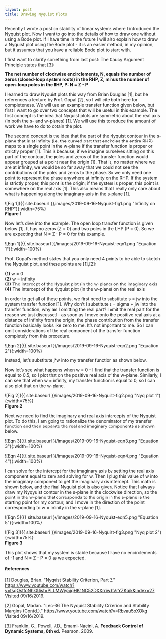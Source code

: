 ```yaml
---
layout: post
title: Drawing Nyquist Plots
---
```


Recently I wrote a post on stability of linear systems where I introduced the Nyquist plot. Now I want to go into the details of how to draw one without using a Bode plot. If I have time in the future I will also explain how to draw a Nyquist plot using the Bode plot - it is an easier method, in my opinion, but it assumes that you have a reliable Bode plot to start with. 

I first want to clarify something from last post: The Caucy Argument Principle states that [3]:     

**The net number of clockwise encirclements, N, equals the number of zeros (closed-loop system roots) in the RHP, Z, minus the number of open-loop poles in the RHP, P: N = Z - P**     

I learned to draw Nyquist plots this way from Brian Douglas [1], but he references a lecture by Prof. Gopal [2], so I will cite both here for completeness. We will use an example transfer function given below, but first I want to go over two concepts that will be useful in this example. The first concept is the idea that Nyquist plots are symmetric about the real axis (in both the s- and w-planes) [1]. We will use this to reduce the amount of work we have to do to obtain the plot. 

The second concept is the idea that the part of the Nyquist contour in the s-plane that is at infinity (i.e. the curved part that encircles the entire RHP) maps to a single point in the w-plane if the transfer function is proper or strictly proper [1]. This is because, if we imagine ourselves sitting on this part of the contour, the poles and zeros of the transfer function would appear grouped at a point near the origin [1]. That is, no matter where we are at infinity, we would be so far away that we could not see the contributions of the poles and zeros to the phase. So we only need one point to represent the phase anywhere at infinity on the RHP. If the system is strictly proper, this point is the origin; if the system is proper, this point is somewhere on the real axis [1]. This also means that I really only care about what is happening along the imaginary axis in the s-plane [1].

![Fig 1]({{ site.baseurl }}/images/2019-09-16-Nyquist-fig1.png "Infinity on RHP"){:width=75%}      
**Figure 1**

Now let’s dive into the example. The open loop transfer function is given below [1]. It has no zeros (Z = 0) and two poles in the LHP (P = 0). So we are expecting that N = Z - P = 0 for this example.

![Eqn 1]({{ site.baseurl }}/images/2019-09-16-Nyquist-eqn1.png "Equation 1"){:width=100%}

Prof. Gopal’s method states that you only need 4 points to be able to sketch the Nyquist plot, and these points are [1],[2]: 

**(1)** w = 0    
**(2)** w = infinity    
**(3)** The intercept of the Nyquist plot (in the w-plane) on the imaginary axis    
**(4)** The intercept of the Nyquist plot (in the w-plane) on the real axis     

In order to get all of these points, we first need to substitute s = jw into the system transfer function [1]. Why don’t I substitute s = sigma + jw into the transfer function, why am I omitting the real part? I omit the real part for the reason we just discussed - as soon as I move onto the positive real axis at a distance of infinity from the origin, the phase contribution from the transfer function basically looks like zero to me. It’s not important to me. So I can omit considerations of the real component of the transfer function completely from this procedure. 

![Eqn 2]({{ site.baseurl }}/images/2019-09-16-Nyquist-eqn2.png "Equation 2"){:width=100%}

Instead, let’s substitute j*w into my transfer function as shown below.

Now let’s see what happens when w = 0 - I find that the transfer function is equal to 0.5, so I plot that on the positive real axis of the w-plane. Similarly, I can see that when w = infinity, my transfer function is equal to 0, so I can also plot that on the w-plane. 

![Fig 2]({{ site.baseurl }}/images/2019-09-16-Nyquist-fig2.png "Nyq plot 1"){:width=75%}     
**Figure 2**

Next we need to find the imaginary and real axis intercepts of the Nyquist plot. To do this, I am going to rationalize the denominator of my transfer function and then separate the real and imaginary components as shown below. 

![Eqn 3]({{ site.baseurl }}/images/2019-09-16-Nyquist-eqn3.png "Equation 3"){:width=100%}

![Eqn 4]({{ site.baseurl }}/images/2019-09-16-Nyquist-eqn4.png "Equation 4"){:width=100%}

I can solve for the intercept for the imaginary axis by setting the real axis component equal to zero and solving for w. Then I plug this value of w into the imaginary component to get the imaginary axis intercept. This math is shown below, and the final Nyquist plot is also given. Notice that I always draw my Nyqyuist contour in the s-plane in the clockwise direction, so the point in the w-plane that corresponds to the origin in the s-plane is the starting point for my contour, and I move in the direction of the point corresponding to w = infinity in the s-plane [1]. 

![Eqn 5]({{ site.baseurl }}/images/2019-09-16-Nyquist-eqn5.png "Equation 5"){:width=100%}

![Fig 3]({{ site.baseurl }}/images/2019-09-16-Nyquist-fig3.png "Nyq plot 2"){:width=75%}     
**Figure 3**

This plot shows that my system is stable because I have no encirclements of -1 and N = Z - P = 0 as we expected. 

#### References

[1] Douglas, Brian. "Nyquist Stability Criterion, Part 2." <https://www.youtube.com/watch?v=tsgOstfoNhk&list=PLUMWjy5jgHK1NC52DXXrriwihVrYZKqjk&index=27> Visited 09/16/2019.

[2] Gopal, Madan. "Lec-36 The Nyquist Stability Criterion and Stability Margins (Contd.)." <https://www.youtube.com/watch?v=Rbvau5oXOkg> Visited 09/16/2019.

[3] Franklin, G., Powell, J.D., Emami-Naeini, A. **Feedback Control of Dynamic Systems, 6th ed.** Pearson. 2009.
